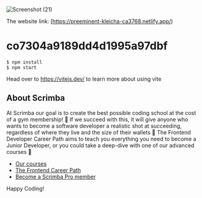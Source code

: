 ![Screenshot (21)](https://user-images.githubusercontent.com/107796482/229329741-8cdb49c7-3526-46a8-96bf-b8efdd2c16f7.png)

The website link:
[https://preeminent-kleicha-ca3768.netlify.app/)
# co7304a9189dd4d1995a97dbf


```
$ npm install
$ npm start
````

Head over to https://vitejs.dev/ to learn more about using vite
## About Scrimba

At Scrimba our goal is to create the best possible coding school at the cost of a gym membership! 💜
If we succeed with this, it will give anyone who wants to become a software developer a realistic shot at succeeding, regardless of where they live and the size of their wallets 🎉
The Frontend Developer Career Path aims to teach you everything you need to become a Junior Developer, or you could take a deep-dive with one of our advanced courses 🚀

- [Our courses](https://scrimba.com/allcourses)
- [The Frontend Career Path](https://scrimba.com/learn/frontend)
- [Become a Scrimba Pro member](https://scrimba.com/pricing)

Happy Coding!
